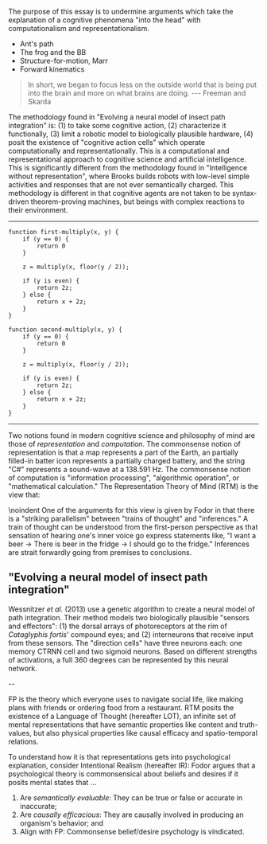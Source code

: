The purpose of this essay is to undermine arguments which take the explanation of a cognitive phenomena "into the head" with computationalism and representationalism. 

-   Ant's path
-   The frog and the BB
-   Structure-for-motion, Marr
-   Forward kinematics 

> In short, we began to focus less on the outside world that is being put into the brain and more on what brains are doing. --- Freeman and Skarda

The methodology found in "Evolving a neural model of insect path integration" is: (1) to take some cognitive action, (2) characterize it functionally, (3) limit a robotic model to biologically plausible hardware, (4) posit the existence of "cognitive action cells" which operate computationally and representationally. This is a computational and representational approach to cognitive science and artificial intelligence. This is significantly different from the methodology found in "Intelligence without representation", where Brooks builds robots with low-level simple activities and responses that are not ever semantically charged. This methodology is different in that cognitive agents are not taken to be syntax-driven theorem-proving machines, but beings with complex reactions to their environment.

***

	function first-multiply(x, y) {
	    if (y == 0) {
	        return 0
	    }
	
	    z = multiply(x, floor(y / 2));

	    if (y is even) {
	        return 2z;
	    } else {
	        return x + 2z;
	    }
	}

	function second-multiply(x, y) {
	    if (y == 0) {
	        return 0
	    }

	    z = multiply(x, floor(y / 2));

	    if (y is even) {
	        return 2z;
	    } else {
	        return x + 2z;
	    }
	}

***

Two notions found in modern cognitive science and philosophy of mind are
those of *representation* and *computation*. The commonsense notion of representation is that a map represents a part of the Earth, an partially filled-in batter icon represents a partially charged battery, and the string "C#" represents a sound-wave at a $138.591$ Hz. The commonsense notion of computation is "information processing", "algorithmic operation", or "mathematical calculation." The Representation Theory of Mind (RTM) is the view that:


\noindent One of the arguments for this view is given by Fodor in that there is a "striking parallelism" between "trains of thought" and "inferences." A train of thought can be understood from the first-person perspective as that sensation of hearing one's inner voice go express statements like, "I want a beer $\to$ There is beer in the fridge $\to$ I should go to the fridge." Inferences are strait forwardly going from premises to conclusions.

"Evolving a neural model of insect path integration"
----------------------------------------------------

Wessnitzer *et al.* (2013) use a genetic algorithm to create a neural model of path integration. Their method models two biologically plausible "sensors and effectors": (1) the dorsal arrays of photoreceptors at the rim of *Cataglyphis fortis*' compound eyes;  and (2) interneurons that receive input from these sensors. The "direction cells" have three neurons each: one memory CTRNN cell and two sigmoid neurons. Based on different strengths of activations, a full
360 degrees can be represented by this neural network.

--

FP is the theory which everyone uses to navigate social life, like making plans with friends or ordering food from a restaurant.  RTM posits the existence of a Language of Thought (hereafter LOT), an infinite set of mental representations that have semantic properties like content and truth-values, but also physical properties like causal efficacy and spatio-temporal relations. 

To understand how it is that representations gets into psychological explanation, consider Intentional Realism (hereafter IR): Fodor argues that a psychological theory is commonsensical about beliefs and desires if it posits mental states that ...

1. Are *semantically evaluable*: They can be true or false or accurate in inaccurate;
2. Are *causally efficacious*: They are causally involved in producing an organism's behavior; and
3. Align with FP: Commonsense belief/desire psychology is vindicated.